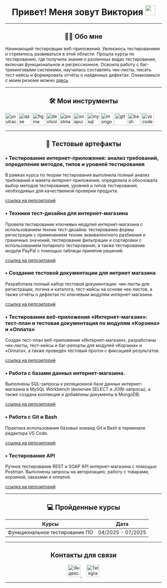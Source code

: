# <h1 align="center">Привет! Меня зовут Виктория <img src="https://github.com/blackcater/blackcater/raw/main/images/Hi.gif" height="32"/></h1>

---

### <h2 align="center">🙍‍♀️ Обо мне</h2>

Начинающий тестировщик веб-приложений.
Увлекаюсь тестированием и стремлюсь развиватьcя в этой области. Прошла курсы по тестированию, где получила знания о различных видах тестирования, включая функциональное и регрессионное. Освоила работу с баг-трекинговыми системами, научилась составлять чек-листы, писать тест-кейсы и формировать отчёты о найденных дефектах. Ознакомиься с моим резюме можно [здесь](https://github.com/user-attachments/files/21315641/Kireeva_resume.pdf.docx.pdf)





---

### <h2 align="center">🛠 Мои инструменты</h2>


<div class="icon-row">
  <img src="https://upload.wikimedia.org/wikipedia/commons/thumb/8/8d/YouTrack_Icon.svg/1024px-YouTrack_Icon.svg.png?20200803082248" title="youtrack" alt="youtrack" width="40" height="40"/>
  <img src="https://luna1.co/eb0187.png" title="qase" alt="qase" width="40" height="40"/>
  <img src="https://cdn.jsdelivr.net/gh/devicons/devicon/icons/figma/figma-original.svg" title="figma" alt="figma" width="40" height="40"/>
  <img src="https://d33wubrfki0l68.cloudfront.net/38b5c953a4667366685d55db55d057c86db1fc54/a0fdc/static/acae6b24d940347661ca901ea07f47c1/chrome-dev-logo-icon.png" title="devtools" alt="devtools" width="40" height="40"/>
  <img src="https://seeklogo.com/images/P/postman-logo-0087CA0D15-seeklogo.com.png" title="postman" alt="postman" width="40" height="40"/>
  <img src="https://static0.smartbear.co/smartbearbrand/media/images/home/soapui-icon.svg" title="soapui" alt="soapui" width="40" height="40"/>
  <img src="https://cdn.jsdelivr.net/gh/devicons/devicon/icons/mysql/mysql-original.svg" title="mysql" alt="mysql" width="40" height="40"/>
  <img src="https://cdn.jsdelivr.net/gh/devicons/devicon/icons/mongodb/mongodb-original.svg" title="mongodb" alt="mongodb" width="40" height="40"/>
  <img src="https://cdn.jsdelivr.net/gh/devicons/devicon/icons/git/git-original.svg" title="git" alt="git" width="40" height="40"/>
  <img src="https://upload.wikimedia.org/wikipedia/commons/thumb/4/4b/Bash_Logo_Colored.svg/1024px-Bash_Logo_Colored.svg.png?20180723054350" title="bash" alt="bash" width="40" height="40"/>
  <img src="https://cdn.jsdelivr.net/gh/devicons/devicon/icons/vscode/vscode-original.svg" title="vscode" alt="vscode" width="40" height="40"/>
</div>

---

## <h2 align="center">🧪 Тестовые артефакты</h2>
### • Тестирование интернет-приложения: анализ требований, определение методов, типов и уровней тестирования
В рамках курса по теории тестирования выполнила полный анализ требований и макета интернет-приложения, определила и обосновала выбор методов тестирования, уровней и типов тестирования, необходимых для качественной проверки продукта.  

[ссылка на репозиторий](https://github.com/KireevaV/theory)

### • Техники тест-дизайна для интернет-магазина
Провела тестирование ключевых модулей интернет-магазина с использованием техник тест-дизайна: тестирование формы регистрации с применением техник эквивалентного разбиения и граничных значений, тестирование фильтрации и сортировки с использованием попарного тестирования, а также тестирование модуля PayPal с помощью таблицы принятия решений.  

[ссылка на репозиторий](https://github.com/KireevaV/Design)

### • Создание тестовой документации для интрнет магазина
Разработала полный набор тестовой документации: чек-листы для регистрации, логина и каталога, тест-кейсы на основе чек-листов, а также отчёты о дефектах по ключевым модулям интернет-магазина.  

[ссылка на репозиторий](https://github.com/KireevaV/Docs)

### • Тестирование веб-приложения «Интернет-магазин»: тест-план и тестовая документация по модулям «Корзина» и «Оплата»
Создан тест-план веб-приложения «Интернет-магазин», разработаны чек-листы, тест-кейсы и баг-репорты для модулей «Корзина» и «Оплата», а также проведён тестовый прогон с фиксацией результатов.  

[ссылка на репозиторий](https://github.com/KireevaV/Web)

### • Работа с базами данных интернет-магазина.
Выполнены SQL-запросы к реляционной базе данных интернет-магазина в MySQL Workbench (включая SELECT и JOIN-запросы), а также создана коллекция и добавлены документы в MongoDB.  

[ссылка на репозиторий](https://github.com/KireevaV/Databases)

### • Работа с Git и Bash
Практика использования базовых команд Git и Bash в терминале редактора VS Code.  

[ссылка на репозиторий](https://github.com/KireevaV/git_bash)

### • Тестирование API
Ручное тестирование REST и SOAP API интернет-магазина с помощью Postman. Выполнены запросы на авторизацию, работу с товарами, корзиной, заказами и оплатой.  

[ссылка на репозиторий](https://github.com/KireevaV/API)


---


### <h2 align="center">💻 Пройденные курсы</h2>

| Курсы                                                           | Дата              |
| ----------------------------------------------------------------| :---------------: |
| Функциональное тестирование ПО                            | 04/2025 - 07/2025 |


 ---
 
### <h2 align="center">Контакты для связи</h2>
<p align="center">
  <a href="mailto:kirvik134@yandex.ru" title="Яндекс.Почта" target="_blank" rel="noopener noreferrer">
    <img src="https://upload.wikimedia.org/wikipedia/commons/4/49/Yandex_mail_icon.svg" alt="Яндекс.Почта" width="40" />
  </a>
  &nbsp;&nbsp;&nbsp;
  <a href="https://t.me/@kireeva134" title="Telegram" target="_blank" rel="noopener noreferrer">
    <img src="https://upload.wikimedia.org/wikipedia/commons/8/82/Telegram_logo.svg" alt="Telegram" width="40" />
  </a>
</p>

---
